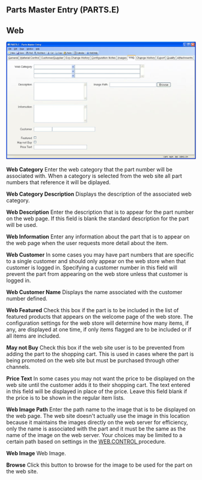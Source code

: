 ##  Parts Master Entry (PARTS.E)

<PageHeader />

##  Web

![](./PARTS-E-7.jpg)

**Web Category** Enter the web category that the part number will be
associated with. When a category is selected from the web site all part
numbers that reference it will be diplayed.  
  
**Web Category Description** Displays the description of the associated web
category.  
  
**Web Description** Enter the description that is to appear for the part
number on the web page. If this field is blank the standard description for
the part will be used.  
  
**Web Information** Enter any information about the part that is to appear on
the web page when the user requests more detail about the item.  
  
**Web Customer** In some cases you may have part numbers that are specific to
a single customer and should only appear on the web store when that customer
is logged in. Specifying a customer number in this field will prevent the part
from appearing on the web store unless that customer is logged in.  
  
**Web Customer Name** Displays the name associated with the customer number
defined.  
  
**Web Featured** Check this box if the part is to be included in the list of
featured products that appears on the welcome page of the web store. The
configuration settings for the web store will determine how many items, if
any, are displayed at one time, if only items flagged are to be included or if
all items are included.  
  
**May not Buy** Check this box if the web site user is to be prevented from
adding the part to the shopping cart. This is used in cases where the part is
being promoted on the web site but must be purchased through other channels.  
  
**Price Text** In some cases you may not want the price to be displayed on the
web site until the customer adds it to their shopping cart. The text entered
in this field will be displayed in place of the price. Leave this field blank
if the price is to be shown in the regular item lists.  
  
**Web Image Path** Enter the path name to the image that is to be displayed on the web page. The web site doesn't actually use the image in this location because it maintains the images directly on the web server for efficiency, only the name is associated with the part and it must be the same as the name of the image on the web server. Your choices may be limited to a certain path based on settings in the [ WEB.CONTROL ](../../../../ACE-OVERVIEW/ACE-ENTRY/WEB-CONTROL/README.md) procedure.   
  
**Web Image** Web Image.  
  
**Browse** Click this button to browse for the image to be used for the part
on the web site.  
  
  
<badge text= "Version 8.10.57" vertical="middle" />

<PageFooter />